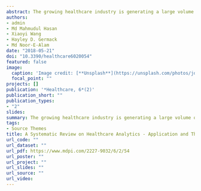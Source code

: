 ```yaml
---
abstract: The growing healthcare industry is generating a large volume of useful data on patient demographics, treatment plans, payment, and insurance coverage—attracting the attention of clinicians and scientists alike. In recent years, a number of peer-reviewed articles have addressed different dimensions of data mining application in healthcare. However, the lack of a comprehensive and systematic narrative motivated us to construct a literature review on this topic. In this paper, we present a review of the literature on healthcare analytics using data mining and big data. Following Preferred Reporting Items for Systematic Reviews and Meta-Analyses (PRISMA) guidelines, we conducted a database search between 2005 and 2016. Critical elements of the selected studies—healthcare sub-areas, data mining techniques, types of analytics, data, and data sources—were extracted to provide a systematic view of development in this field and possible future directions. We found that the existing literature mostly examines analytics in clinical and administrative decision-making. Use of human-generated data is predominant considering the wide adoption of Electronic Medical Record in clinical care. However, analytics based on website and social media data has been increasing in recent years. Lack of prescriptive analytics in practice and integration of domain expert knowledge in the decision-making process emphasizes the necessity of future research.
authors:
- admin
- Md Mahmudul Hasan
- Xiaoyi Wang
- Hayley D. Germack
- Md Noor-E-Alam
date: "2018-05-21"
doi: "10.3390/healthcare6020054"
featured: false
image:
  caption: 'Image credit: [**Unsplash**](https://unsplash.com/photos/jdD8gXaTZsc)'
  focal_point: ""
projects: []
publication: '*Healthcare, 6*(2)'
publication_short: ""
publication_types:
- "2"
slides: 
summary: The growing healthcare industry is generating a large volume of useful data on patient demographics, treatment plans, payment, and insurance coverage—attracting the attention of clinicians and scientists alike. In recent years, a number of peer-reviewed articles have addressed different dimensions of data mining application in healthcare. However, the lack of a comprehensive and systematic narrative motivated us to construct a literature review on this topic. In this paper, we present a review of the literature on healthcare analytics using data mining and big data. Following Preferred Reporting Items for Systematic Reviews and Meta-Analyses (PRISMA) guidelines, we conducted a database search between 2005 and 2016. Critical elements of the selected studies—healthcare sub-areas, data mining techniques, types of analytics, data, and data sources—were extracted to provide a systematic view of development in this field and possible future directions. We found that the existing literature mostly examines analytics in clinical and administrative decision-making. Use of human-generated data is predominant considering the wide adoption of Electronic Medical Record in clinical care. However, analytics based on website and social media data has been increasing in recent years. Lack of prescriptive analytics in practice and integration of domain expert knowledge in the decision-making process emphasizes the necessity of future research.
tags:
- Source Themes
title: A Systematic Review on Healthcare Analytics - Application and Theoretical Perspective of Data Mining
url_code: ""
url_dataset: ""
url_pdf: https://www.mdpi.com/2227-9032/6/2/54
url_poster: ""
url_project: ""
url_slides: ""
url_source: ""
url_video:
---
```



